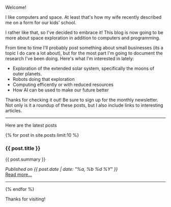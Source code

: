
Welcome!

I like computers and space. At least that's how my wife recently described me on a form for our kids' school.

I rather like that, so I've decided to embrace it! This blog is now going to be more about space exploration in addition to computers and programming.

From time to time I'll probably post something about small businesses (its a topic I do care a lot about), but for the most part I'm going to document the research I've been doing. Here's what I'm interested in lately:

* Exploration of the extended solar system, specifically the moons of outer planets.
* Robots doing that exploration
* Computing efficently or with reduced resources
* How AI can be used to make our future better

Thanks for checking it out! Be sure to sign up for the monthly newsletter. Not only is it a roundup of these posts, but I also include links to interesting articles.

<!--
I have put my current project [Remote Matcher](https://remotematcher.com){:target="blank"} on hold for a little while. Just too many things going on at the moment. It is still "open for business" so if you are interested in remote work, go check it out!
-->

<!-- <iframe title="Makerlog Embed" height="300" style="width:100%" scrolling="no" frameborder="0" allowtransparency="true" src="https://api.getmakerlog.com/users/3793/embed"></iframe>
-->

---
Here are the latest posts

{% for post in site.posts limit:10 %}
<div>
<h3>{{ post.title }}</h3>

{{ post.summary }}
  
<i>Published on {{ post.date | date: "%a, %b %d %Y" }}</i><br>
<a href="{{post.url | prepend:site.baseurl | prepend:site.url}}">Read more...</a>
</div>
<hr>
{% endfor %}

Thanks for visiting!
